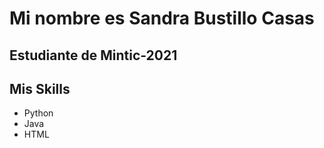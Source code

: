 # Mi nombre es Sandra Bustillo Casas
## Estudiante de Mintic-2021

## Mis Skills

- Python
- Java
- HTML
